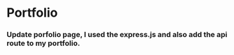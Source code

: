 # Portfolio

### Update porfolio page, I used the express.js and also add the api route to my portfolio.

